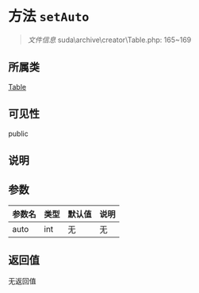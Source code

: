 # 方法 `setAuto`

> *文件信息* suda\archive\creator\Table.php: 165~169

## 所属类 

[Table](../Table.md)

## 可见性

 public 

## 说明



## 参数


| 参数名 | 类型 | 默认值 | 说明 |
|--------|-----|-------|-------|
| auto |  int | 无 | 无 |



## 返回值

无返回值

